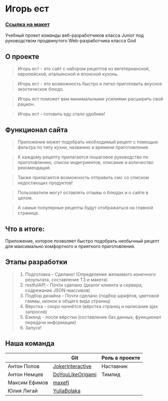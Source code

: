 # Игорь ест
### [Ссылка на макет](http://x2f9cc.axshare.com/#p=home "Макет сайта") 
Учебный проект команды веб-разработчиков класса Junior под руководством продвинутого Web-разработчика класса God 

## О проекте

> Игорь ест - это сайт с набором рецептов из вегетерианской, европейской, итальянской и японской кухонь.

> Игорь ест - это возможность быстро и легко приготовить вкусное экзотическое блюдо.

> Игорь ест поможет вам минимальными усилиями расширить свой рацион.

> Игорь ест - готовить еду стало удобнее!

## Функционал сайта

> Приложение может подобрать необходимый рецепт с помощью фильтра по типу кухни, названию и времени приготовления.

> К каждому рецепту прилагается пошаговое руководство по приготовлению, список индигриентов, описание и количество рекомендаций.

> Также прилагается возможность отправить смс со списком недостающих продуктов!

> Пользователи могут оставлять отзывы о блюдах и о сайте в целом.

> А самые популярные рецепты будут отображаться на главной странице.

## Что в итоге:
Приложение, которое позволяет быстро подобрать необычный рецепт для максимально комфортного и приятного приготовления.

## Этапы разработки

> 1. Подготовка - Сделано! (Определение желаемого конечного результата, составление ТЗ и макета)
> 2. restfulAPI - Почти сделано (диалог клиента и сервера, содрежание JSON-массивов)
> 3. Подбор дизайна - Почти сделано (подбор шрифтов, цветовой гаммы, иконок и общего вида страниц)
> 4. Вёрстка - скоро начнётся (вёрстка страниц и написание ajax запросов)
> 5. Бэкенд - после вёрстки (составление баз данных, функционал передачи информации)
> 6. Запуск!

## Наша команда

|            | Git | Роль в проекте |
| ---------- | --- | ---------------- |
| Антон Попов | [JokerInteractive](https://github.com/jokerinteractive) | Наставник | 
| Антон Немцев | [DoYouLikeOrigami](https://github.com/DoYouLikeOrigami) | Тимлид | 
| Максим Ефимов | [maxefi](https://github.com/maxefi) |  |
| Юлия Лигай | [YuliaBolaka](https://github.com/yuliabolaka) |  |
